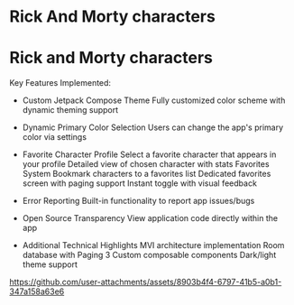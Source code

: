 # Rick And Morty characters 
# Rick and Morty characters 

Key Features Implemented:

- Custom Jetpack Compose Theme
Fully customized color scheme with dynamic theming support

- Dynamic Primary Color Selection
Users can change the app's primary color via settings

- Favorite Character Profile
Select a favorite character that appears in your profile
Detailed view of chosen character with stats
Favorites System
Bookmark characters to a favorites list
Dedicated favorites screen with paging support
Instant toggle with visual feedback

- Error Reporting
Built-in functionality to report app issues/bugs

- Open Source Transparency
View application code directly within the app

- Additional Technical Highlights
MVI architecture implementation
Room database with Paging 3
Custom composable components
Dark/light theme support

https://github.com/user-attachments/assets/8903b4f4-6797-41b5-a0b1-347a158a63e6

